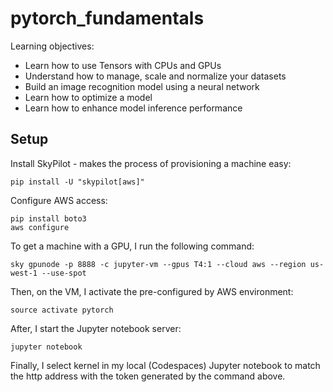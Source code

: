# pytorch_fundamentals

Learning objectives:

- Learn how to use Tensors with CPUs and GPUs
- Understand how to manage, scale and normalize your datasets
- Build an image recognition model using a neural network
- Learn how to optimize a model
- Learn how to enhance model inference performance

## Setup

Install SkyPilot - makes the process of provisioning a machine easy:
```shell
pip install -U "skypilot[aws]"
```

Configure AWS access:
```shell
pip install boto3
aws configure
```

To get a machine with a GPU, I run the following command:

```shell
sky gpunode -p 8888 -c jupyter-vm --gpus T4:1 --cloud aws --region us-west-1 --use-spot
```

Then, on the VM, I activate the pre-configured by AWS environment:

```shell
source activate pytorch
```

After, I start the Jupyter notebook server:

```shell
jupyter notebook
```

Finally, I select kernel in my local (Codespaces) Jupyter notebook to match the http address with the token generated by the command above.
